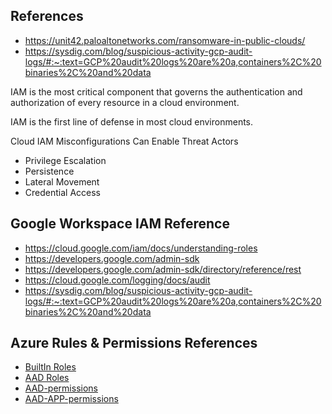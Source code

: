 ## References
- https://unit42.paloaltonetworks.com/ransomware-in-public-clouds/
- https://sysdig.com/blog/suspicious-activity-gcp-audit-logs/#:~:text=GCP%20audit%20logs%20are%20a,containers%2C%20binaries%2C%20and%20data

IAM is the most critical component that governs the authentication and authorization of every resource in a cloud environment.

IAM is the first line of defense in most cloud environments.

Cloud IAM Misconfigurations Can Enable Threat Actors
- Privilege Escalation
- Persistence
- Lateral Movement
- Credential Access

## Google Workspace IAM Reference
- https://cloud.google.com/iam/docs/understanding-roles
- https://developers.google.com/admin-sdk
- https://developers.google.com/admin-sdk/directory/reference/rest
- https://cloud.google.com/logging/docs/audit
- https://sysdig.com/blog/suspicious-activity-gcp-audit-logs/#:~:text=GCP%20audit%20logs%20are%20a,containers%2C%20binaries%2C%20and%20data

## Azure Rules & Permissions References
- [BuiltIn Roles](https://learn.microsoft.com/en-us/azure/active-directory/roles/permissions-reference)
- [AAD Roles](https://learn.microsoft.com/en-us/azure/active-directory/roles/concept-understand-roles)
- [AAD-permissions](https://learn.microsoft.com/en-us/graph/permissions-reference#role-management-permissions)
- [AAD-APP-permissions](https://learn.microsoft.com/en-us/graph/permissions-reference)